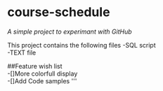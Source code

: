 # course-schedule
_A simple project to experimant with GitHub_

This project contains the following files
-SQL script  
-TEXT file

##Feature wish list   
-[]More colorfull display  
-[]Add Code samples
'''